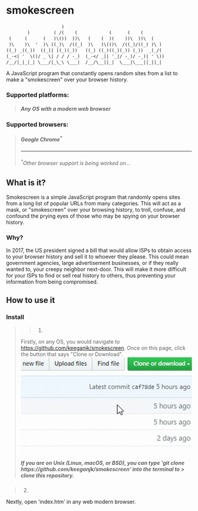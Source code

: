 # smokescreen
~~~                                      
                     )                                       
        )         ( /(    (            (      (    (         
 (     (      (   )\())  ))\   (    (  )(    ))\  ))\  (     
 )\    )\  '  )\ ((_)\  /((_)  )\   )\(()\  /((_)/((_) )\ )  
((_) _((_))  ((_)| |(_)(_))   ((_) ((_)((_)(_)) (_))  _(_/(  
(_-<| '  \()/ _ \| / / / -_)  (_-</ _|| '_|/ -_)/ -_)| ' \)) 
/__/|_|_|_| \___/|_\_\ \___|  /__/\__||_|  \___|\___||_||_|  
~~~

A JavaScript program that constantly opens random sites from a list to make a "smokescreen" over your browser history.

### Supported platforms:
> <h5>Any OS with a modern web browser</h5>
### Supported browsers:
> <h5>Google Chrome<sup>*</sup></h5>
> <hr />
> <h6><sup>*</sup>Other browser support is being worked on...</h6>

## What is it?
Smokescreen is a simple JavaScript program that randomly opens sites from a long list of popular URLs from many categories. This will act as a mask, or "smokescreen" over your browsing history, to troll, confuse, and confound the prying eyes of those who may be spying on your browser history.
### Why?
In 2017, the US president signed a bill that would allow ISPs to obtain access to your browser history and sell it to whoever they please. This could mean government agencies, large advertisement businesses, or if they really wanted to, your creepy neighbor next-door. This will make it more difficult for your ISPs to find or sell real history to others, thus preventing your information from being compromised.
## How to use it
### Install
> > 1.
> Firstly, on any OS, you would navigate to https://github.com/keeganjk/smokescreen. Once on this page, click the button that says "Clone or Download".
> <br />
> ![Clone or Download](https://github.com/keeganjk/smokescreen/blob/master/images/download.gif?raw=true "")
> <h5>If you are on Unix (Linux, macOS, or BSD), you can type 'git clone https://github.com/keeganjk/smokescreen' into the terminal to > clone this repository.</h5>

> 2.
Nextly, open 'index.htm' in any web modern browser.
